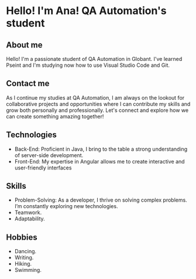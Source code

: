 # Hello! I'm Ana! QA Automation's student
## About me
Hello! I'm a passionate student of QA Automation in Globant. I've learned Pseint and I'm studying now how to use Visual Studio Code and Git.
## Contact me
As I continue my studies at QA Automation, I am always on the lookout for collaborative projects and opportunities where I can contribute my skills and grow both personally and professionally. Let's connect and explore how we can create something amazing together!


## Technologies
- Back-End: Proficient in Java, I bring to the table a strong understanding of server-side development.
- Front-End: My expertise in Angular allows me to create interactive and user-friendly interfaces

## Skills
- Problem-Solving: As a developer, I thrive on solving complex problems. I’m constantly exploring new technologies.
- Teamwork.
- Adaptability.

## Hobbies
- Dancing.
- Writing.
- Hiking.
- Swimming.